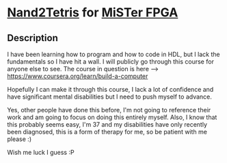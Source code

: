 # [Nand2Tetris](https://www.nand2tetris.org/) for [MiSTer FPGA](https://mister-devel.github.io/MkDocs_MiSTer/)

## Description

I have been learning how to program and how to code in HDL, but I lack the fundamentals so I have hit a wall. I will publicly go through this course for anyone else to see. The course in question is here --> https://www.coursera.org/learn/build-a-computer

Hopefully I can make it through this course, I lack a lot of confidence and have significant mental disabilities but I need to push myself to advance.

Yes, other people have done this before, I'm not going to reference their work and am going to focus on doing this entirely myself. Also, I know that this probably seems easy, I'm 37 and my disabilities have only recently been diagnosed, this is a form of therapy for me, so be patient with me please :)

Wish me luck I guess :P
